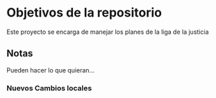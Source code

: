 # Objetivos de la repositorio

Este proyecto se encarga de manejar los planes de la liga de la justicia


## Notas
Pueden hacer lo que quieran...

### Nuevos Cambios locales
